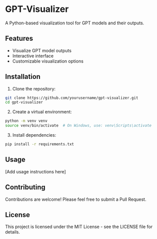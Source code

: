 # GPT-Visualizer

A Python-based visualization tool for GPT models and their outputs.

## Features

- Visualize GPT model outputs
- Interactive interface
- Customizable visualization options

## Installation

1. Clone the repository:
```bash
git clone https://github.com/yourusername/gpt-visualizer.git
cd gpt-visualizer
```

2. Create a virtual environment:
```bash
python -m venv venv
source venv/bin/activate  # On Windows, use: venv\Scripts\activate
```

3. Install dependencies:
```bash
pip install -r requirements.txt
```

## Usage

[Add usage instructions here]

## Contributing

Contributions are welcome! Please feel free to submit a Pull Request.

## License

This project is licensed under the MIT License - see the LICENSE file for details.
